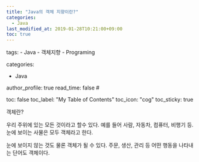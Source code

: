 ```yaml
---
title: "Java의 객체 지향이란?"
categories: 
  - Java
last_modified_at: 2019-01-28T10:21:00+09:00
toc: true
---
```

tags: 
    - Java
    - 객체지향
    - Programing

categories: 
  - Java 

author_profile: true
read_time: false # 

toc: false
toc_label: "My Table of Contents" 
toc_icon: "cog" 
toc_sticky: true


객체란?

우리 주위에 있는 모든 것이라고 할수 있다. 예를 들어 사람, 자동차, 컴퓨터, 비행기 등. 눈에 보이는 사물은 모두 객체라고 한다.

눈에 보이지 않는 것도 물론 객체가 될 수 있다. 주문, 생산, 관리 등 어떤 행동을 나타내는 단어도 객체이다.


